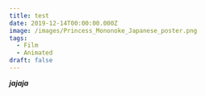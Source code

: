 ```yaml
---
title: test
date: 2019-12-14T00:00:00.000Z
image: /images/Princess_Mononoke_Japanese_poster.png
tags:
  - Film
  - Animated
draft: false
---
```

_**jajaja**_

